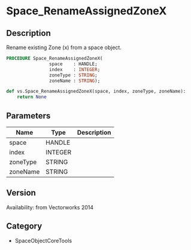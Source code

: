 # Space_RenameAssignedZoneX

## Description
Rename existing Zone (x) from a space object.

```pascal
PROCEDURE Space_RenameAssignedZoneX(
				space    : HANDLE;
				index    : INTEGER;
				zoneType : STRING;
				zoneName : STRING);
```

```python
def vs.Space_RenameAssignedZoneX(space, index, zoneType, zoneName):
    return None
```

## Parameters
|Name|Type|Description|
|---|---|---|
|space|HANDLE|   |
|index|INTEGER|   |
|zoneType|STRING|   |
|zoneName|STRING|   |

## Version
Availability: from Vectorworks 2014

## Category
* SpaceObjectCoreTools

